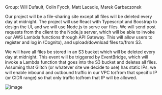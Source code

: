 Group: Will Dufault, Colin Fyock, Matt Lacadie, Marek Garbaczonek

Our project will be a file-sharing site except all files will be deleted every day at midnight. The project will use React with Typescript and Boostrap to design the UI, and we will use Node.js to serve our files. We will send post requests from the client to the Node.js server, which will be able to invoke our AWS Lambda functions through API Gateway. This will allow users to register and log in (Cognito), and upload/download files to/from S3.

We will have all files be stored in an S3 bucket which will be deleted every day at midnight. This event will be triggered by EventBridge, which will invoke a Lambda function that goes into the S3 bucket and deletes all files. Assuming that Glitch (or whatever site we decide to use) has static IPs, we will enable inbound and outbound traffic in our VPC to/from that specific IP (or CIDR range) so that only traffic to/from that IP will be allowed.

![image](https://github.com/willdufault/cs4241-final-project-proposal/assets/99445180/d45101fb-e787-43bc-a968-a6b861ffdfd6)
